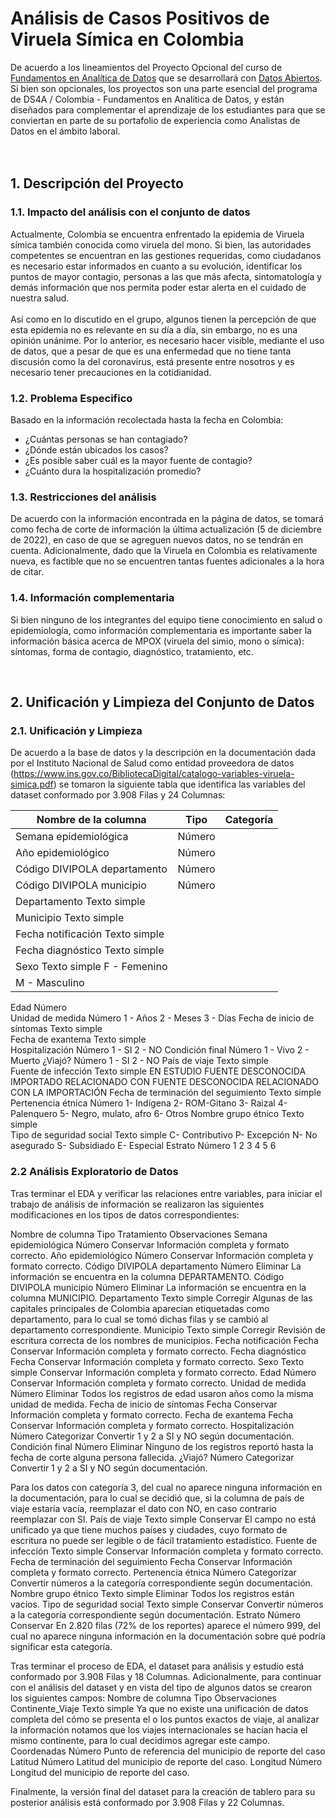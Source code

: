 # Análisis de Casos Positivos de Viruela Símica en Colombia
De acuerdo a los lineamientos del Proyecto Opcional del curso de [Fundamentos en Analítica de Datos](https://www.correlation-one.com/es-co/data-science-for-all-colombia) que se desarrollará con [Datos Abiertos](https://www.datos.gov.co/). Si bien son opcionales, los proyectos son una parte esencial del programa de DS4A / Colombia - Fundamentos en Analitica de Datos, y están diseñados para complementar el aprendizaje de los estudiantes para que se conviertan en parte de su portafolio de experiencia como Analistas de Datos en el ámbito laboral.
<br/>
<br/>
<br/>

## 1. Descripción del Proyecto

### 1.1. Impacto del análisis con el conjunto de datos
Actualmente, Colombia se encuentra enfrentado la epidemia de Viruela símica también conocida como viruela del mono. Si bien, las autoridades competentes se encuentran en las gestiones requeridas, como ciudadanos es necesario estar informados en cuanto a su evolución, identificar los puntos de mayor contagio, personas a las que más afecta, sintomatología y demás información que nos permita poder estar alerta en el cuidado de nuestra salud.  
<br/>
Así como en lo discutido en el grupo, algunos tienen la percepción de que esta epidemia no es relevante en su día a día, sin embargo, no es una opinión unánime. Por lo anterior, es necesario hacer visible, mediante el uso de datos, que a pesar de que es una enfermedad que no tiene tanta discusión como la del coronavirus, está presente entre nosotros y es necesario tener precauciones en la cotidianidad.

### 1.2. Problema Especifico 
Basado en la información recolectada hasta la fecha en Colombia:
- ¿Cuántas personas se han contagiado?
- ¿Dónde están ubicados los casos?
- ¿Es posible saber cuál es la mayor fuente de contagio?
- ¿Cuánto dura la hospitalización promedio? 

### 1.3.  Restricciones del análisis  
De acuerdo con la información encontrada en la página de datos, se tomará como fecha de corte de información la última actualización (5 de diciembre de 2022), en caso de que se agreguen nuevos datos, no se tendrán en cuenta. Adicionalmente, dado que la Viruela en Colombia es relativamente nueva, es factible que no se encuentren tantas fuentes adicionales a la hora de citar.

### 1.4.  Información complementaria  
Si bien ninguno de los integrantes del equipo tiene conocimiento en salud o epidemiología, como información complementaria es importante saber la información básica acerca de MPOX (viruela del simio, mono o símica): síntomas, forma de contagio, diagnóstico, tratamiento, etc. 

<br/>

## 2. Unificación y Limpieza del Conjunto de Datos

### 2.1. Unificación y Limpieza
De acuerdo a la base de datos y la descripción en la documentación dada por el Instituto Nacional de Salud como entidad proveedora de datos (https://www.ins.gov.co/BibliotecaDigital/catalogo-variables-viruela-simica.pdf) se tomaron la siguiente tabla que identifica las variables del dataset conformado por 3.908 Filas y 24 Columnas:

| Nombre de la columna | Tipo                                                               | Categoría         |
| -------------------- | ------------------------------------------------------------------ | ----------------- |
| Semana epidemiológica	| Número | |
| Año epidemiológico | Número | |
| Código DIVIPOLA departamento| Número | |
| Código DIVIPOLA municipio	| Número | |
| Departamento	Texto simple | |	
| Municipio	Texto simple | |	
| Fecha notificación	Texto simple | |	
| Fecha diagnóstico	Texto simple | |	
| Sexo	Texto simple	F - Femenino
| M - Masculino
Edad	Número	
Unidad de medida	Número	1 - Años
2 - Meses
3 - Días
Fecha de inicio de síntomas	Texto simple	
Fecha de exantema	Texto simple	
Hospitalización	Número	1 - SI
2 - NO
Condición final	Número	1 - Vivo
2 - Muerto
¿Viajó?	Número	1 - SI
2 - NO
País de viaje	Texto simple	
Fuente de infección	Texto simple	EN ESTUDIO
FUENTE DESCONOCIDA IMPORTADO
RELACIONADO CON FUENTE DESCONOCIDA
RELACIONADO CON LA IMPORTACIÓN
Fecha de terminación del seguimiento	Texto simple	
Pertenencia étnica	Número	1- Indígena
2- ROM-Gitano
3- Raizal
4- Palenquero
5- Negro, mulato, afro
6- Otros
Nombre grupo étnico	Texto simple	
Tipo de seguridad social	Texto simple	C- Contributivo
P- Excepción
N- No asegurado
S- Subsidiado
E- Especial
Estrato	Número	1
2
3
4
5
6

### 2.2 Análisis Exploratorio de Datos 
Tras terminar el EDA y verificar las relaciones entre variables, para iniciar el trabajo de análisis de información se realizaron las siguientes modificaciones en los tipos de datos correspondientes: 

Nombre de columna	Tipo	Tratamiento	Observaciones
Semana epidemiológica	Número	Conservar	Información completa y formato correcto.
Año epidemiológico	Número	Conservar	Información completa y formato correcto.
Código DIVIPOLA departamento	Número	Eliminar	La información se encuentra en la columna DEPARTAMENTO.
Código DIVIPOLA municipio	Número	Eliminar	La información se encuentra en la columna MUNICIPIO.
Departamento	Texto simple	Corregir	Algunas de las capitales principales de Colombia aparecían etiquetadas como departamento, para lo cual se tomó dichas filas y se cambió al departamento correspondiente.
Municipio	Texto simple	Corregir	Revisión de escritura correcta de los nombres de municipios.
Fecha notificación	Fecha	Conservar	Información completa y formato correcto.
Fecha diagnóstico	Fecha	Conservar	Información completa y formato correcto.
Sexo	Texto simple	Conservar	Información completa y formato correcto.
Edad	Número	Conservar	Información completa y formato correcto.
Unidad de medida	Número	Eliminar	Todos los registros de edad usaron años como la misma unidad de medida.
Fecha de inicio de síntomas	Fecha	Conservar	Información completa y formato correcto.
Fecha de exantema	Fecha	Conservar	Información completa y formato correcto.
Hospitalización	Número	Categorizar	Convertir 1 y 2 a SI y NO según documentación.
Condición final	Número	Eliminar	Ninguno de los registros reportó hasta la fecha de corte alguna persona fallecida.
¿Viajó?	Número	Categorizar	Convertir 1 y 2 a SI y NO según documentación.

Para los datos con categoría 3, del cual no aparece ninguna información en la documentación, para lo cual se decidió que, si la columna de país de viaje estaría vacía, reemplazar el dato con NO, en caso contrario reemplazar con SI.
País de viaje	Texto simple	Conservar	El campo no está unificado ya que tiene muchos países y ciudades, cuyo formato de escritura no puede ser legible o de fácil tratamiento estadístico.
Fuente de infección	Texto simple	Conservar	Información completa y formato correcto.
Fecha de terminación del seguimiento	Fecha	Conservar	Información completa y formato correcto.
Pertenencia étnica	Número	Categorizar	Convertir números a la categoría correspondiente según documentación.
Nombre grupo étnico	Texto simple	Eliminar	Todos los registros están vacíos.
Tipo de seguridad social	Texto simple	Conservar	Convertir números a la categoría correspondiente según documentación.
Estrato	Número	Conservar	En 2.820 filas (72% de los reportes) aparece el número 999, del cual no aparece ninguna información en la documentación sobre qué podría significar esta categoría.

Tras terminar el proceso de EDA, el dataset para análisis y estudio está conformado por 3.908 Filas y 18 Columnas. Adicionalmente, para continuar con el análisis del dataset y en vista del tipo de algunos datos se crearon los siguientes campos:
Nombre de columna	Tipo	Observaciones
Continente_Viaje	Texto simple	Ya que no existe una unificación de datos completa del cómo se presenta el o los puntos exactos de viaje, al analizar la información notamos que los viajes internacionales se hacían hacia el mismo continente, para lo cual decidimos agregar este campo.
Coordenadas	Número	Punto de referencia del municipio de reporte del caso
Latitud	Número	Latitud del municipio de reporte del caso.
Longitud	Número	Longitud del municipio de reporte del caso.

Finalmente, la versión final del dataset para la creación de tablero para su posterior análisis está conformado por 3.908 Filas y 22 Columnas.
